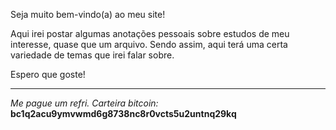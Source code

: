 Seja muito bem-vindo(a) ao meu site!

Aqui irei postar algumas anotações pessoais sobre estudos de meu interesse, quase que um arquivo. Sendo assim, aqui terá uma certa variedade de temas que irei falar sobre.

Espero que goste!

---
*Me pague um refri. Carteira bitcoin:* **bc1q2acu9ymvwmd6g8738nc8r0vcts5u2untnq29kq**